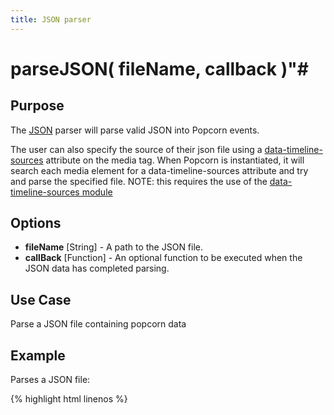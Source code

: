 ```yaml
---
title: JSON parser
---
```

# parseJSON( fileName, callback )"#

## Purpose ##

The [JSON](http://www.json.org/) parser will parse valid JSON into Popcorn events.

The user can also specify the source of their json file using a [data-timeline-sources](/popcorn-docs/modules/#data-timeline-sources) attribute on the media tag.
When Popcorn is instantiated, it will search each media element for a data-timeline-sources attribute and try and parse the specified file. NOTE: this requires the use of the [data-timeline-sources module](/popcorn-docs/modules/#data-timeline-sources)

## Options ##

* **fileName** \[String\] - A path to the JSON file.
* **callBack** \[Function\] - An optional function to be executed when the JSON data has completed parsing.

## Use Case ##

Parse a JSON file containing popcorn data

## Example ##

Parses a JSON file:

{% highlight html linenos %}
    <html>
      <head>
        <script src="popcorn-complete.js"></script>
        <script type="text/javascript">

        document.addEventListener('DOMContentLoaded', function () {

          var p = Popcorn("#video");

          p.parseJSON( "data/data.json", function() {
            alert( "JSON Parsed Successfully" );
          });

        }, false);

        </script>
      </head>
      <body>
        <video id="video"
          controls
          width='250px'
          poster="../../test/poster.png">

          <source id='mp4'
            src="../../test/trailer.mp4" type='video/mp4; codecs="avc1, mp4a"'>

          <source id='ogv'
            src="../../test/trailer.ogv"
            type='video/ogg; codecs="theora, vorbis"'>

          <p>Your user agent does not support the HTML5 Video element.</p>

        </video>
        <div id="footnote-container"></div>
        <div id="map-container"></div>
        <div id="iframe-container"></div>
      </body>
    </html>
{% endhighlight %}
